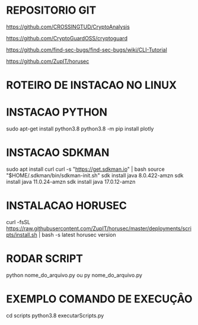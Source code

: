 # REPOSITORIO GIT
https://github.com/CROSSINGTUD/CryptoAnalysis

https://github.com/CryptoGuardOSS/cryptoguard

https://github.com/find-sec-bugs/find-sec-bugs/wiki/CLI-Tutorial

https://github.com/ZupIT/horusec

# ROTEIRO DE INSTACAO NO LINUX

# INSTACAO PYTHON
sudo apt-get install python3.8
python3.8 -m pip install plotly

# INSTACAO SDKMAN
sudo apt  install curl
curl -s "https://get.sdkman.io" | bash
source "$HOME/.sdkman/bin/sdkman-init.sh"
sdk install java 8.0.422-amzn
sdk install java 11.0.24-amzn
sdk install java 17.0.12-amzn

# INSTALACAO HORUSEC
curl -fsSL https://raw.githubusercontent.com/ZupIT/horusec/master/deployments/scripts/install.sh | bash -s latest
horusec version

# RODAR SCRIPT
python nome_do_arquivo.py ou py nome_do_arquivo.py

# EXEMPLO COMANDO DE EXECUÇÂO 
cd scripts 
python3.8 executarScripts.py


